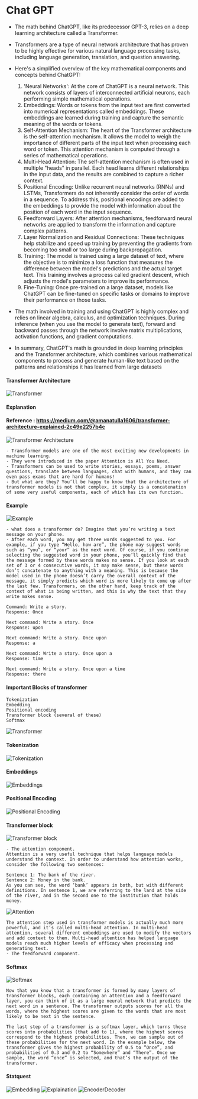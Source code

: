 # Chat GPT
* The math behind ChatGPT, like its predecessor GPT-3, relies on a deep learning architecture called a Transformer. 
* Transformers are a type of neural network architecture that has proven to be highly effective for various natural language processing tasks, including language generation, translation, and question answering.
* Here's a simplified overview of the key mathematical components and concepts behind ChatGPT:
    
    1. 'Neural Networks': At the core of ChatGPT is a neural network. This network consists of layers of 
       interconnected artificial neurons, each performing simple mathematical operations.
    2. Embeddings: Words or tokens from the input text are first converted into numerical representations called embeddings. These embeddings are learned during training and capture the semantic meaning of the words or tokens.
    3. Self-Attention Mechanism: The heart of the Transformer architecture is the self-attention mechanism. It allows the model to weigh the importance of different parts of the input text when processing each word or token. This attention mechanism is computed through a series of mathematical operations.
    4. Multi-Head Attention: The self-attention mechanism is often used in multiple "heads" in parallel. Each head learns different relationships in the input data, and the results are combined to capture a richer context.
    5. Positional Encoding: Unlike recurrent neural networks (RNNs) and LSTMs, Transformers do not inherently consider the order of words in a sequence. To address this, positional encodings are added to the embeddings to provide the model with information about the position of each word in the input sequence.
    6. Feedforward Layers: After attention mechanisms, feedforward neural networks are applied to transform the information and capture complex patterns.
    7. Layer Normalization and Residual Connections: These techniques help stabilize and speed up training by preventing the gradients from becoming too small or too large during backpropagation.
    8. Training: The model is trained using a large dataset of text, where the objective is to minimize a loss function that measures the difference between the model's predictions and the actual target text. This training involves a process called gradient descent, which adjusts the model's parameters to improve its performance.
    9. Fine-Tuning: Once pre-trained on a large dataset, models like ChatGPT can be fine-tuned on specific tasks or domains to improve their performance on those tasks.
    
* The math involved in training and using ChatGPT is highly complex and relies on linear algebra, calculus, and optimization techniques. During inference (when you use the model to generate text), forward and backward passes through the network involve matrix multiplications, activation functions, and gradient computations.
* In summary, ChatGPT's math is grounded in deep learning principles and the Transformer architecture, which combines 
  various mathematical components to process and generate human-like text based on the patterns and relationships it has learned from large datasets

#### Transformer Architecture
![Transformer](img/transformer.png)

#### Explanation
#### Reference : https://medium.com/@amanatulla1606/transformer-architecture-explained-2c49e2257b4c
![Transformer Architecture](img/transformer1.png)
    
    - Transformer models are one of the most exciting new developments in machine learning. 
    - They were introduced in the paper Attention is All You Need. 
    - Transformers can be used to write stories, essays, poems, answer questions, translate between languages, chat with humans, and they can even pass exams that are hard for humans! 
    - But what are they? You’ll be happy to know that the architecture of transformer models is not that complex, it simply is a concatenation of some very useful components, each of which has its own function.
#### Example
![Example](img/example.png)
    
    - what does a transformer do? Imagine that you’re writing a text message on your phone. 
    - After each word, you may get three words suggested to you. For example, if you type “Hello, how are”, the phone may suggest words such as “you”, or “your” as the next word. Of course, if you continue selecting the suggested word in your phone, you’ll quickly find that the message formed by these words makes no sense. If you look at each set of 3 or 4 consecutive words, it may make sense, but these words don’t concatenate to anything with a meaning. This is because the model used in the phone doesn’t carry the overall context of the message, it simply predicts which word is more likely to come up after the last few. Transformers, on the other hand, keep track of the context of what is being written, and this is why the text that they write makes sense.

    Command: Write a story.
    Response: Once
    
    Next command: Write a story. Once
    Response: upon
    
    Next command: Write a story. Once upon
    Response: a
    
    Next command: Write a story. Once upon a
    Response: time
    
    Next command: Write a story. Once upon a time
    Response: there


#### Important Blocks of transformer
    Tokenization
    Embedding
    Positional encoding
    Transformer block (several of these)
    Softmax
![Transformer](img/architecture.png)

#### Tokenization
![Tokenization](img/token.png)

#### Embeddings
![Embeddings](img/embedding.png)

#### Positional Encoding
![Positional Encoding](img/positional_encoding.png)

#### Transformer block
![Transformer block](img/multi_transformer.png)
    
    - The attention component.
    Attention is a very useful technique that helps language models understand the context. In order to understand how attention works, consider the following two sentences:

    Sentence 1: The bank of the river.
    Sentence 2: Money in the bank.
    As you can see, the word ‘bank’ appears in both, but with different definitions. In sentence 1, we are referring to the land at the side of the river, and in the second one to the institution that holds money.
![Attention](img/attention.png)
            
    The attention step used in transformer models is actually much more powerful, and it’s called multi-head attention. In multi-head attention, several different embeddings are used to modify the vectors and add context to them. Multi-head attention has helped language models reach much higher levels of efficacy when processing and generating text.
    - The feedforward component.
#### Softmax
![Softmax](img/softmax.png)

    Now that you know that a transformer is formed by many layers of transformer blocks, each containing an attention and a feedforward layer, you can think of it as a large neural network that predicts the next word in a sentence. The transformer outputs scores for all the words, where the highest scores are given to the words that are most likely to be next in the sentence.
   
    The last step of a transformer is a softmax layer, which turns these scores into probabilities (that add to 1), where the highest scores correspond to the highest probabilities. Then, we can sample out of these probabilities for the next word. In the example below, the transformer gives the highest probability of 0.5 to “Once”, and probabilities of 0.3 and 0.2 to “Somewhere” and “There”. Once we sample, the word “once” is selected, and that’s the output of the transformer.

#### Statquest
![Embedding](img/sq_embedding.png)
![Explaination](img/sq_explain.png)
![EncoderDecoder](img/statquest_en_de.png)

